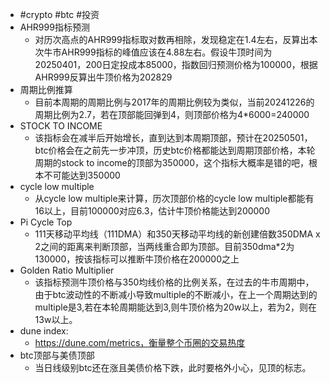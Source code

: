 - #crypto #btc #投资
- AHR999指标预测
	- 对历次高点的AHR999指标取对数再相除，发现稳定在1.4左右，反算出本次牛市AHR999指标的峰值应该在4.88左右。假设牛顶时间为20250401，200日定投成本85000，指数回归预测价格为100000，根据AHR999反算出牛顶价格为202829
- 周期比例推算
	- 目前本周期的周期比例与2017年的周期比例较为类似，当前20241226的周期比例为2.7，若在顶部能回弹到4，则顶部价格为4*6000=240000
- STOCK TO INCOME
	- 该指标会在减半后开始增长，直到达到本周期顶部，预计在20250501，btc价格会在之前先一步冲顶，历史btc价格都能达到周期顶部价格，本轮周期的stock to income的顶部为350000，这个指标大概率是错的吧，根本不可能达到350000
- cycle low multiple
	- 从cycle low multiple来计算，历次顶部价格的cycle low multiple都能有16以上，目前100000对应6.3，估计牛顶价格能达到200000
- Pi Cycle Top
	- 111天移动平均线（111DMA）和350天移动平均线的新创建倍数350DMA x 2之间的距离来判断顶部，当两线重合即为顶部。目前350dma*2为130000，按该指标可以推断牛顶价格在200000之上
- Golden Ratio Multiplier
	- 该指标预测牛顶价格与350均线价格的比例关系，在过去的牛市周期中，由于btc波动性的不断减小导致multiple的不断减小，在上一个周期达到的multiple是3,若在本轮周期能达到3,则牛顶价格为20w以上，若为2，则在13w以上。
- dune index:
	- https://dune.com/metrics，衡量整个币圈的交易热度
- btc顶部与美债顶部
	- 当日线级别btc还在涨且美债价格下跌，此时要格外小心，见顶的标志。